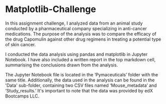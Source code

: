 # Matplotlib-Challenge
In this assignment challenge, I analyzed data from an animal study conducted by a pharmaceutical company specializing in anti-cancer medications. The purpose of the analysis was to compare the efficacy of the drug Capomulin against other drug regimens in treating a potential type of skin cancer.

I conducted the data analysis using pandas and matplotlib in Jupyter Notebook. I have also included a written report in the top markdown cell, summarising the conclusions drawn from the analysis.

The Jupyter Notebook file is located in the ‘Pymaceuticals’ folder with the same title. Additionally, the data used in the analysis can be found in the 'Data' sub-folder, containing two CSV files named ‘Mouse_metadata’ and ‘Study_results.’ It's important to note that the data was provided by edX Bootcamps LLC.
